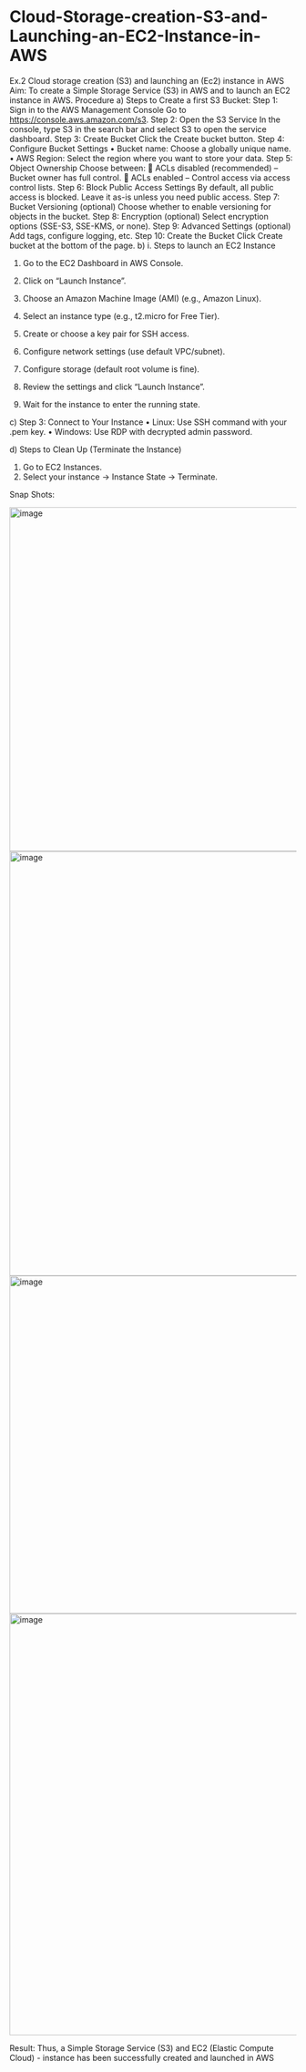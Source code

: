 # Cloud-Storage-creation-S3-and-Launching-an-EC2-Instance-in-AWS
Ex.2 Cloud storage creation (S3) and launching an (Ec2) instance in AWS
Aim:
To create a Simple Storage Service (S3) in AWS and to launch an EC2 instance in AWS. 
Procedure
a)	Steps to Create a first S3 Bucket:
Step 1: Sign in to the AWS Management Console
Go to https://console.aws.amazon.com/s3.
Step 2: Open the S3 Service
In the console, type S3 in the search bar and select S3 to open the service dashboard.
Step 3: Create Bucket
Click the Create bucket button.
Step 4: Configure Bucket Settings
•	Bucket name: Choose a globally unique name.
•	AWS Region: Select the region where you want to store your data.
Step 5: Object Ownership
Choose between:
	ACLs disabled (recommended) – Bucket owner has full control.
	ACLs enabled – Control access via access control lists.
Step 6: Block Public Access Settings
By default, all public access is blocked. Leave it as-is unless you need public access.
Step 7: Bucket Versioning (optional)
Choose whether to enable versioning for objects in the bucket.
Step 8: Encryption (optional)
Select encryption options (SSE-S3, SSE-KMS, or none).
Step 9: Advanced Settings (optional)
Add tags, configure logging, etc.
Step 10: Create the Bucket
Click Create bucket at the bottom of the page.
b)	i. Steps to launch an EC2 Instance
1.	Go to the EC2 Dashboard in AWS Console.
2.	Click on “Launch Instance”.
3.	Choose an Amazon Machine Image (AMI) (e.g., Amazon Linux).
4.	Select an instance type (e.g., t2.micro for Free Tier).

5.	Create or choose a key pair for SSH access.
6.	Configure network settings (use default VPC/subnet).
7.	Configure storage (default root volume is fine).
8.	Review the settings and click “Launch Instance”.
9.	Wait for the instance to enter the running state.

c)	Step 3: Connect to Your Instance
•	Linux: Use SSH command with your .pem key.
•	Windows: Use RDP with decrypted admin password.

d)	Steps to Clean Up (Terminate the Instance)
1.	Go to EC2 Instances.
2.	Select your instance → Instance State → Terminate.


Snap Shots:
 
<img width="1142" height="604" alt="image" src="https://github.com/user-attachments/assets/5047673d-7535-4440-a316-62f8842ece9f" />

<img width="1438" height="745" alt="image" src="https://github.com/user-attachments/assets/a32e062f-22a2-4569-ae47-dcad6ed37917" />

<img width="1152" height="593" alt="image" src="https://github.com/user-attachments/assets/1ad05597-dc74-49d3-8536-09a7cb42997f" />

<img width="1432" height="740" alt="image" src="https://github.com/user-attachments/assets/7b86f50b-50be-42af-8c93-78a53c4561ac" />




















Result:
Thus, a Simple Storage Service (S3) and EC2 (Elastic Compute Cloud) - instance has been successfully created and launched in AWS
 
